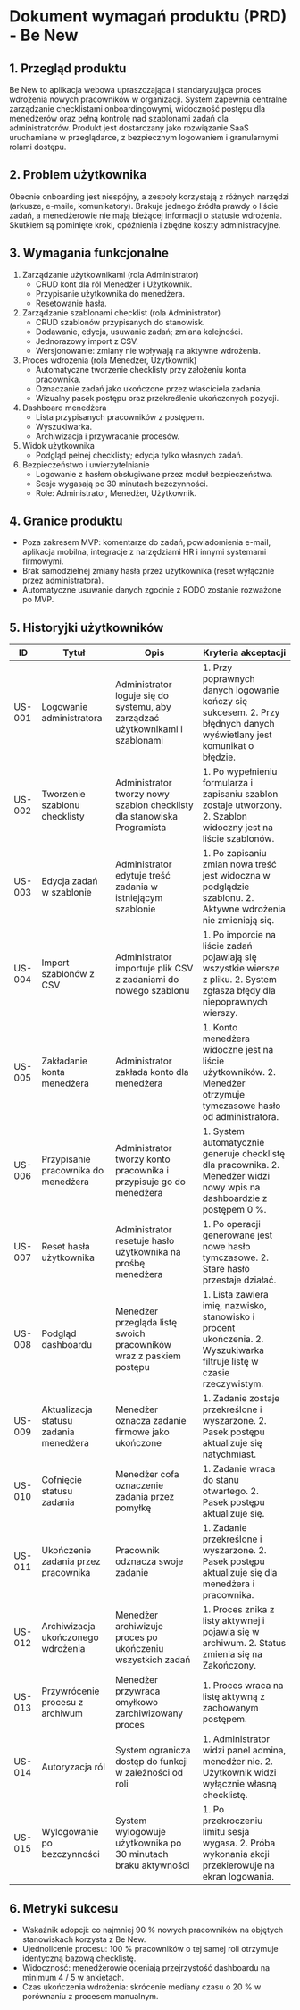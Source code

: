 # Dokument wymagań produktu (PRD) - Be New

## 1. Przegląd produktu
Be New to aplikacja webowa upraszczająca i standaryzująca proces wdrożenia nowych pracowników w organizacji. System zapewnia centralne zarządzanie checklistami onboardingowymi, widoczność postępu dla menedżerów oraz pełną kontrolę nad szablonami zadań dla administratorów. Produkt jest dostarczany jako rozwiązanie SaaS uruchamiane w przeglądarce, z bezpiecznym logowaniem i granularnymi rolami dostępu.

## 2. Problem użytkownika
Obecnie onboarding jest niespójny, a zespoły korzystają z różnych narzędzi (arkusze, e-maile, komunikatory). Brakuje jednego źródła prawdy o liście zadań, a menedżerowie nie mają bieżącej informacji o statusie wdrożenia. Skutkiem są pominięte kroki, opóźnienia i zbędne koszty administracyjne.

## 3. Wymagania funkcjonalne
1. Zarządzanie użytkownikami (rola Administrator)
   - CRUD kont dla ról Menedżer i Użytkownik.
   - Przypisanie użytkownika do menedżera.
   - Resetowanie hasła.
2. Zarządzanie szablonami checklist (rola Administrator)
   - CRUD szablonów przypisanych do stanowisk.
   - Dodawanie, edycja, usuwanie zadań; zmiana kolejności.
   - Jednorazowy import z CSV.
   - Wersjonowanie: zmiany nie wpływają na aktywne wdrożenia.
3. Proces wdrożenia (rola Menedżer, Użytkownik)
   - Automatyczne tworzenie checklisty przy założeniu konta pracownika.
   - Oznaczanie zadań jako ukończone przez właściciela zadania.
   - Wizualny pasek postępu oraz przekreślenie ukończonych pozycji.
4. Dashboard menedżera
   - Lista przypisanych pracowników z postępem.
   - Wyszukiwarka.
   - Archiwizacja i przywracanie procesów.
5. Widok użytkownika
   - Podgląd pełnej checklisty; edycja tylko własnych zadań.
6. Bezpieczeństwo i uwierzytelnianie
   - Logowanie z hasłem obsługiwane przez moduł bezpieczeństwa.
   - Sesje wygasają po 30 minutach bezczynności.
   - Role: Administrator, Menedżer, Użytkownik.

## 4. Granice produktu
- Poza zakresem MVP: komentarze do zadań, powiadomienia e-mail, aplikacja mobilna, integracje z narzędziami HR i innymi systemami firmowymi.
- Brak samodzielnej zmiany hasła przez użytkownika (reset wyłącznie przez administratora).
- Automatyczne usuwanie danych zgodnie z RODO zostanie rozważone po MVP.

## 5. Historyjki użytkowników
| ID | Tytuł | Opis | Kryteria akceptacji |
|----|-------|------|----------------------|
| US-001 | Logowanie administratora | Administrator loguje się do systemu, aby zarządzać użytkownikami i szablonami | 1. Przy poprawnych danych logowanie kończy się sukcesem. 2. Przy błędnych danych wyświetlany jest komunikat o błędzie. |
| US-002 | Tworzenie szablonu checklisty | Administrator tworzy nowy szablon checklisty dla stanowiska Programista | 1. Po wypełnieniu formularza i zapisaniu szablon zostaje utworzony. 2. Szablon widoczny jest na liście szablonów. |
| US-003 | Edycja zadań w szablonie | Administrator edytuje treść zadania w istniejącym szablonie | 1. Po zapisaniu zmian nowa treść jest widoczna w podglądzie szablonu. 2. Aktywne wdrożenia nie zmieniają się. |
| US-004 | Import szablonów z CSV | Administrator importuje plik CSV z zadaniami do nowego szablonu | 1. Po imporcie na liście zadań pojawiają się wszystkie wiersze z pliku. 2. System zgłasza błędy dla niepoprawnych wierszy. |
| US-005 | Zakładanie konta menedżera | Administrator zakłada konto dla menedżera | 1. Konto menedżera widoczne jest na liście użytkowników. 2. Menedżer otrzymuje tymczasowe hasło od administratora. |
| US-006 | Przypisanie pracownika do menedżera | Administrator tworzy konto pracownika i przypisuje go do menedżera | 1. System automatycznie generuje checklistę dla pracownika. 2. Menedżer widzi nowy wpis na dashboardzie z postępem 0 %. |
| US-007 | Reset hasła użytkownika | Administrator resetuje hasło użytkownika na prośbę menedżera | 1. Po operacji generowane jest nowe hasło tymczasowe. 2. Stare hasło przestaje działać. |
| US-008 | Podgląd dashboardu | Menedżer przegląda listę swoich pracowników wraz z paskiem postępu | 1. Lista zawiera imię, nazwisko, stanowisko i procent ukończenia. 2. Wyszukiwarka filtruje listę w czasie rzeczywistym. |
| US-009 | Aktualizacja statusu zadania menedżera | Menedżer oznacza zadanie firmowe jako ukończone | 1. Zadanie zostaje przekreślone i wyszarzone. 2. Pasek postępu aktualizuje się natychmiast. |
| US-010 | Cofnięcie statusu zadania | Menedżer cofa oznaczenie zadania przez pomyłkę | 1. Zadanie wraca do stanu otwartego. 2. Pasek postępu aktualizuje się. |
| US-011 | Ukończenie zadania przez pracownika | Pracownik odznacza swoje zadanie | 1. Zadanie przekreślone i wyszarzone. 2. Pasek postępu aktualizuje się dla menedżera i pracownika. |
| US-012 | Archiwizacja ukończonego wdrożenia | Menedżer archiwizuje proces po ukończeniu wszystkich zadań | 1. Proces znika z listy aktywnej i pojawia się w archiwum. 2. Status zmienia się na Zakończony. |
| US-013 | Przywrócenie procesu z archiwum | Menedżer przywraca omyłkowo zarchiwizowany proces | 1. Proces wraca na listę aktywną z zachowanym postępem. |
| US-014 | Autoryzacja ról | System ogranicza dostęp do funkcji w zależności od roli | 1. Administrator widzi panel admina, menedżer nie. 2. Użytkownik widzi wyłącznie własną checklistę. |
| US-015 | Wylogowanie po bezczynności | System wylogowuje użytkownika po 30 minutach braku aktywności | 1. Po przekroczeniu limitu sesja wygasa. 2. Próba wykonania akcji przekierowuje na ekran logowania. |

## 6. Metryki sukcesu
- Wskaźnik adopcji: co najmniej 90 % nowych pracowników na objętych stanowiskach korzysta z Be New.
- Ujednolicenie procesu: 100 % pracowników o tej samej roli otrzymuje identyczną bazową checklistę.
- Widoczność: menedżerowie oceniają przejrzystość dashboardu na minimum 4 / 5 w ankietach.
- Czas ukończenia wdrożenia: skrócenie mediany czasu o 20 % w porównaniu z procesem manualnym.
